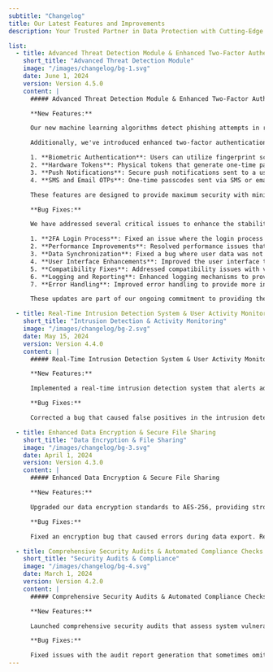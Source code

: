 ```yaml
---
subtitle: "Changelog"
title: Our Latest Features and Improvements
description: Your Trusted Partner in Data Protection with Cutting-Edge Solutions for <br> Comprehensive Data Security.

list:
  - title: Advanced Threat Detection Module & Enhanced Two-Factor Authentication
    short_title: "Advanced Threat Detection Module"
    image: "/images/changelog/bg-1.svg"
    date: June 1, 2024
    version: Version 4.5.0
    content: |
      ##### Advanced Threat Detection Module & Enhanced Two-Factor Authentication

      **New Features:**

      Our new machine learning algorithms detect phishing attempts in real-time, significantly increasing the security of our email systems. This advanced detection system analyzes vast amounts of data to identify patterns and anomalies associated with phishing attacks. It provides immediate alerts to users and administrators, allowing for swift action to prevent potential security breaches.

      Additionally, we've introduced enhanced two-factor authentication (2FA) methods to strengthen account security. Users can now choose from multiple 2FA options, including:

      1. **Biometric Authentication**: Users can utilize fingerprint scanning, facial recognition, or voice recognition for a more secure and user-friendly authentication process.
      2. **Hardware Tokens**: Physical tokens that generate one-time passcodes, providing an additional layer of security that is not susceptible to phishing attacks.
      3. **Push Notifications**: Secure push notifications sent to a user’s registered mobile device, allowing for quick and easy approval of login attempts.
      4. **SMS and Email OTPs**: One-time passcodes sent via SMS or email, ensuring that even if one method is compromised, the account remains secure through another channel.

      These features are designed to provide maximum security with minimal disruption to the user experience, ensuring that your sensitive information remains protected against the latest threats.

      **Bug Fixes:**

      We have addressed several critical issues to enhance the stability and reliability of our security platform:

      1. **2FA Login Process**: Fixed an issue where the login process would sometimes fail when 2FA was enabled, particularly under conditions of high server load or network latency. This fix ensures a smoother and more reliable authentication experience for all users.
      2. **Performance Improvements**: Resolved performance issues that caused delays in threat detection notifications. These optimizations have reduced the latency between threat detection and alert generation, ensuring that administrators and users are informed of potential threats in real time.
      3. **Data Synchronization**: Fixed a bug where user data was not properly synchronized across different modules of the security system, which occasionally led to inconsistent user states and permissions.
      4. **User Interface Enhancements**: Improved the user interface to provide clearer instructions and feedback during the 2FA setup process, reducing the likelihood of user errors and improving overall satisfaction.
      5. **Compatibility Fixes**: Addressed compatibility issues with various browsers and operating systems to ensure that all users, regardless of their device or software, can utilize the full range of security features without encountering technical difficulties.
      6. **Logging and Reporting**: Enhanced logging mechanisms to provide more detailed and actionable insights into security events and system performance, aiding administrators in their efforts to monitor and respond to potential issues.
      7. **Error Handling**: Improved error handling to provide more informative messages and recovery options in the event of a failure, helping users to resolve issues quickly and efficiently without needing extensive technical support.

      These updates are part of our ongoing commitment to providing the most secure, reliable, and user-friendly security solutions available. We continuously monitor and respond to feedback to ensure that our platform meets the evolving needs of our users and remains at the forefront of cybersecurity technology.

  - title: Real-Time Intrusion Detection System & User Activity Monitoring
    short_title: "Intrusion Detection & Activity Monitoring"
    image: "/images/changelog/bg-2.svg"
    date: May 15, 2024
    version: Version 4.4.0
    content: |
      ##### Real-Time Intrusion Detection System & User Activity Monitoring

      **New Features:**

      Implemented a real-time intrusion detection system that alerts administrators of potential breaches instantly. User activity monitoring now includes detailed reports on login attempts, data access, and file modifications.

      **Bug Fixes:**

      Corrected a bug that caused false positives in the intrusion detection alerts. Fixed an issue where user activity logs were not displaying correctly for certain users.

  - title: Enhanced Data Encryption & Secure File Sharing
    short_title: "Data Encryption & File Sharing"
    image: "/images/changelog/bg-3.svg"
    date: April 1, 2024
    version: Version 4.3.0
    content: |
      ##### Enhanced Data Encryption & Secure File Sharing

      **New Features:**

      Upgraded our data encryption standards to AES-256, providing stronger security for stored and transmitted data. Introduced secure file sharing capabilities with end-to-end encryption.

      **Bug Fixes:**

      Fixed an encryption bug that caused errors during data export. Resolved issues with file sharing permissions not being applied correctly.

  - title: Comprehensive Security Audits & Automated Compliance Checks
    short_title: "Security Audits & Compliance"
    image: "/images/changelog/bg-4.svg"
    date: March 1, 2024
    version: Version 4.2.0
    content: |
      ##### Comprehensive Security Audits & Automated Compliance Checks

      **New Features:**

      Launched comprehensive security audits that assess system vulnerabilities and compliance with industry standards. Automated compliance checks now support GDPR, HIPAA, and CCPA regulations.

      **Bug Fixes:**

      Fixed issues with the audit report generation that sometimes omitted critical details. Corrected compliance check errors that incorrectly flagged certain configurations.
---
```

